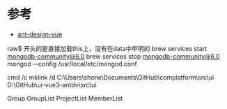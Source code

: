 # 参考
- [ant-design-vue](https://next.antdv.com/components/overview-cn/)


raw$ 开头的是直接加载this上，没有在data中申明的
brew services start mongodb-community@6.0
brew services stop mongodb-community@6.0
mongod --config /usr/local/etc/mongod.conf


cmd /c mklink /d C:\Users\shone\Documents\GitHub\complatform\src\ui D:\GitHub\ui-vue3-antdv\src\ui

Group
GroupList
ProjectList
MemberList

